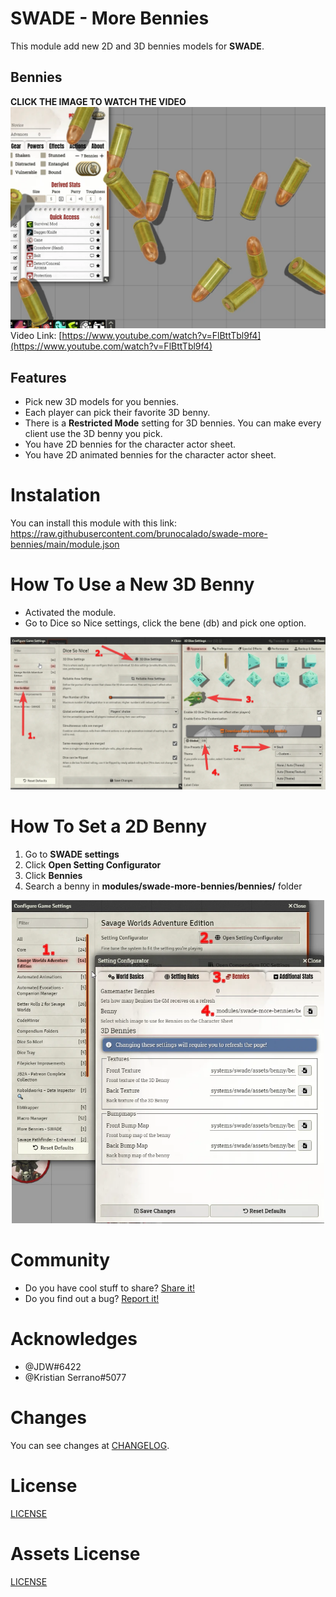 # SWADE - More Bennies
This module add new 2D and 3D bennies models for **SWADE**.

## Bennies
**CLICK THE IMAGE TO WATCH THE VIDEO**
[![Demonstration](docs/docs-thumbnail.webp)](https://www.youtube.com/watch?v=FlBttTbl9f4)
Video Link: [https://www.youtube.com/watch?v=FlBttTbl9f4](https://www.youtube.com/watch?v=FlBttTbl9f4)

## Features
- Pick new 3D models for you bennies.
- Each player can pick their favorite 3D benny.
- There is a **Restricted Mode** setting for 3D bennies. You can make every client use the 3D benny you pick.
- You have 2D bennies for the character actor sheet.
- You have 2D animated bennies for the character actor sheet.

# Instalation
You can install this module with this link: https://raw.githubusercontent.com/brunocalado/swade-more-bennies/main/module.json

# How To Use a New 3D Benny
- Activated the module. 
- Go to Dice so Nice settings, click the bene (db) and pick one option.

<p align="center">
  <img width="900" src="docs/docs-dsn-settings.webp">
</p>

# How To Set a 2D Benny
1. Go to **SWADE settings**
2. Click **Open Setting Configurator**
3. Click **Bennies**
4. Search a benny in **modules/swade-more-bennies/bennies/** folder

<p align="center">
  <img width="500" src="docs/docs-2d-bennies.webp">
</p>

# Community
- Do you have cool stuff to share? [Share it!](https://github.com/brunocalado/swade-more-bennies/issues)
- Do you find out a bug? [Report it!](https://github.com/brunocalado/swade-more-bennies/issues)

# Acknowledges
- @JDW#6422 
- @Kristian Serrano#5077 

# Changes
You can see changes at [CHANGELOG](CHANGELOG.md).

# License
[LICENSE](LICENSE.md)

# Assets License
[LICENSE](LICENSE_ASSETS.md)